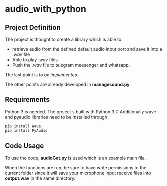 # audio_with_python

## Project Definition
The project is thought to create a library which is able to:
   - retrieve audio from the defined default audio input port and save it into a *.wav* file
   - Able to play *.wav* files
   - Push the *.wav* file to telegram meesenger and whatsapp.

The last point is *to be implemented*.

The other points are already developed in **managesound.py**. 

## Requirements
Python 3 is needed. The project s built with Python 3.7. 
Additionally wave and pyaudio libraries need to be installed through
```
pip install Wave
pip install PyAudio
```

## Code Usage
To use the code, **audioGet.py** is used which is an example main file.

When the functions are run, be sure to have write permissions to the current folder since it will save your microphone input receive files into **output.wav** in the same directory.
